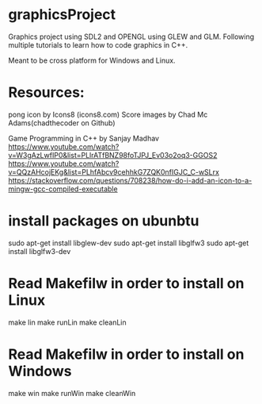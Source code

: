 # graphicsProject

Graphics project using SDL2 and OPENGL using GLEW and GLM. Following multiple tutorials to learn how to code graphics in C++.

Meant to be cross platform for Windows and Linux.

# Resources:

pong icon by Icons8 (icons8.com)
Score images by Chad Mc Adams(chadthecoder on Github)

Game Programming in C++ by Sanjay Madhav  
 https://www.youtube.com/watch?v=W3gAzLwfIP0&list=PLlrATfBNZ98foTJPJ_Ev03o2oq3-GGOS2  
 https://www.youtube.com/watch?v=QQzAHcojEKg&list=PLhfAbcv9cehhkG7ZQK0nfIGJC_C-wSLrx  
 https://stackoverflow.com/questions/708238/how-do-i-add-an-icon-to-a-mingw-gcc-compiled-executable

# install packages on ubunbtu

sudo apt-get install libglew-dev
sudo apt-get install libglfw3
sudo apt-get install libglfw3-dev

# Read Makefilw in order to install on Linux

make lin
make runLin
make cleanLin

# Read Makefilw in order to install on Windows

make win
make runWin
make cleanWin

